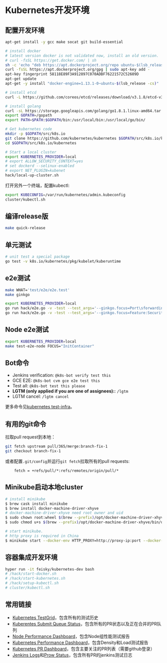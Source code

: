 # Kubernetes开发环境

## 配置开发环境

```sh
apt-get install -y gcc make socat git build-essential

# install docker
# latest version docker is not validated now, install an old version.
# curl -fsSL https://get.docker.com/ | sh
sh -c 'echo "deb https://apt.dockerproject.org/repo ubuntu-$(lsb_release -cs) main" > /etc/apt/sources.list.d/docker.list'
curl -fsSL https://apt.dockerproject.org/gpg | sudo apt-key add -
apt-key fingerprint 58118E89F3A912897C070ADBF76221572C52609D
apt-get update
apt-get -y install "docker-engine=1.13.1-0~ubuntu-$(lsb_release -cs)"

# install etcd
curl -L https://github.com/coreos/etcd/releases/download/v3.1.8/etcd-v3.1.8-linux-amd64.tar.gz -o etcd-v3.1.8-linux-amd64.tar.gz && tar xzvf etcd-v3.1.8-linux-amd64.tar.gz && /bin/cp -f etcd-v3.1.8-linux-amd64/{etcd,etcdctl} /usr/bin && rm -rf etcd-v3.1.8-linux-amd64*

# install golang
curl -sL https://storage.googleapis.com/golang/go1.8.1.linux-amd64.tar.gz | tar -C /usr/local -zxf -
export GOPATH=/gopath
export PATH=$PATH:$GOPATH/bin:/usr/local/bin:/usr/local/go/bin/

# Get kubernetes code
mkdir -p $GOPATH/src/k8s.io
git clone https://github.com/kubernetes/kubernetes $GOPATH/src/k8s.io/kubernetes
cd $GOPATH/src/k8s.io/kubernetes

# Start a local cluster
export KUBERNETES_PROVIDER=local
# export ALLOW_SECURITY_CONTEXT=yes
# set dockerd --selinux-enabled
# export NET_PLUGIN=kubenet
hack/local-up-cluster.sh
```

打开另外一个终端，配置kubectl:

```sh
export KUBECONFIG=/var/run/kubernetes/admin.kubeconfig
cluster/kubectl.sh
```

## 编译release版

```sh
make quick-release
```

## 单元测试

```sh
# unit test a special package
go test -v k8s.io/kubernetes/pkg/kubelet/kuberuntime
```

## e2e测试

```sh
make WHAT='test/e2e/e2e.test'
make ginkgo

export KUBERNETES_PROVIDER=local
go run hack/e2e.go -v -test --test_args='--ginkgo.focus=Port\sforwarding'
go run hack/e2e.go -v -test --test_args='--ginkgo.focus=Feature:SecurityContext'
```

## Node e2e测试

```sh
export KUBERNETES_PROVIDER=local
make test-e2e-node FOCUS="InitContainer"
```

## Bot命令

- Jenkins verification: `@k8s-bot verify test this`
- GCE E2E: `@k8s-bot cvm gce e2e test this`
- Test all: `@k8s-bot test this please`
- **LGTM (only applied if you are one of assignees):**: `/lgtm`
- LGTM cancel: `/lgtm cancel`

更多命令见[kubernetes test-infra](https://github.com/kubernetes/test-infra/blob/master/prow/commands.md)。

## 有用的git命令

拉取pull request到本地：

```sh
git fetch upstream pull/365/merge:branch-fix-1
git checkout branch-fix-1
```

或者配置`.git/config`并运行`git fetch`拉取所有的pull requests:

```
    fetch = +refs/pull/*:refs/remotes/origin/pull/*
```

## Minikube启动本地cluster

```sh
# install minikube
$ brew cask install minikube
$ brew install docker-machine-driver-xhyve
# docker-machine-driver-xhyve need root owner and uid
$ sudo chown root:wheel $(brew --prefix)/opt/docker-machine-driver-xhyve/bin/docker-machine-driver-xhyve
$ sudo chmod u+s $(brew --prefix)/opt/docker-machine-driver-xhyve/bin/docker-machine-driver-xhyve

# start minikube.
# http proxy is required in China
$ minikube start --docker-env HTTP_PROXY=http://proxy-ip:port --docker-env HTTPS_PROXY=http://proxy-ip:port --vm-driver=xhyve
```

## 容器集成开发环境

```sh
hyper run -it feisky/kubernetes-dev bash
# /hack/start-docker.sh
# /hack/start-kubernetes.sh
# /hack/setup-kubectl.sh
# cluster/kubectl.sh
```

## 常用链接

- [Kubernetes TestGrid](https://k8s-testgrid.appspot.com/)，包含所有的测试历史
- [Kuberentes Submit Queue Status](https://submit-queue.k8s.io/#/queue)，包含所有的PR状态以及正在合并的PR队列
- [Node Performance Dashboard](http://146.148.52.109/#/builds)，包含Node组性能测试报告
- [Kubernetes Performance Dashboard](http://perf-dash.k8s.io/)，包含Density和Load测试报告
- [Kubernetes PR Dashboard](https://k8s-gubernator.appspot.com/pr)，包含主要关注的PR列表（需要github登录）
- [Jenkins Logs](https://k8s-gubernator.appspot.com/)和[Prow Status](http://prow.k8s.io/?type=presubmit)，包含所有PR的jenkins测试日志

